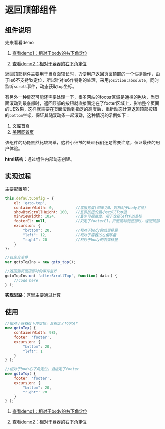 # 返回顶部组件

## 组件说明

先来看看demo

1. [查看demo1：相对于body的右下角定位](http://zhangchen2397.github.io/component/goto_top/demo/demo2.html)

2. [查看demo2：相对于容器的右下角定位](http://zhangchen2397.github.io/component/goto_top/demo/)

返回顶部组件主要用于当页面较长时，方便用户返回页面顶部的一个快捷操作，由于ie6不支持fix定位，所以针对ie6作特别的处理，采用`position:absolute`，同时监听`scroll`事件，动态获取`top`坐标。

有另外一种情况可能还需要处理一下，很多网站的footer区域是通栏的色块，当页面滚动到最底部时，返回顶部的按钮就直接固定在了footer区域上，影响整个页面的UE效果，这样就需要在页面滚动到指定的高度后，重新动态计算返回顶部按钮的`bottom`坐标，保证其随滚动条一起滚动，这种情况的示例如下：

1. [文库首页](http://wenku.baidu.com)
2. [美团网首页](http://www.meituan.com)

该组件的功能虽然比较简单，这种小细节的处理我们还是需要注意，保证最佳的用户体验。

**html结构**：通过组件内部动态创建。

## 实现过程

主要配置项：
```javascript
this.defaultConfig = {
    el: 'goto-top',
    containerWidth: 0,          //容器宽度(如果为0，则相对于body定位)
    showBtnScrollHeight: 100,   //显示按钮的最小scollTop值
    minViewWidth: 1024,         //最小可视宽度，用于改变leftP的坐标
    footerEl: null,             //如定了footerEl，页面滚动到底部时，返回顶部按钮会随页面一起滚动
    excursion: { 
        "bottom": 20,           //相对于body的底偏移量
        "left": 12,             //相对于容器的左偏移量
        "right": 20             //相对于body的右偏移量
    }
};

//自定义事件
var gotoTopIns = new goto_top();

//返回到页面顶部时的事件监听
gotoTopIns.on( 'afterScrollTop', function( data ) {
    //code here
} );
```

**实现思路**：这里主要通过计算


## 使用

```javascript
//相对于容器右下角定位，且指定了footer
new gotoTop( {
    containerWidth: 980,
    footer: 'footer',
    excursion: { 
        "bottom": 20,
        "left": 1
    }
} );

//相对于body右下角定位，且指定了footer
new gotoTop( {
    footer: 'footer',
    excursion: { 
        "bottom": 20,
        "right": 20
    }
} );
```

1. [查看demo1：相对于body的右下角定位](http://zhangchen2397.github.io/component/goto_top/demo/demo2.html)

2. [查看demo2：相对于容器的右下角定位](http://zhangchen2397.github.io/component/goto_top/demo/)